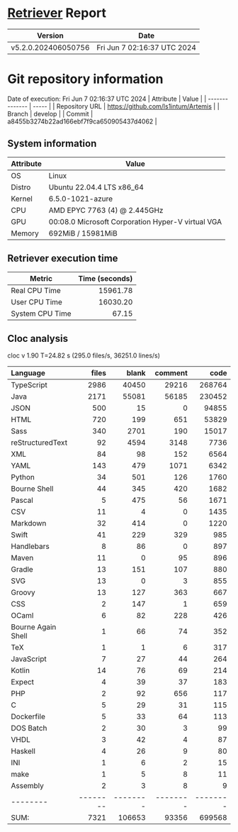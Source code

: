 # [Retriever](https://github.com/PalladioSimulator/Palladio-ReverseEngineering-Retriever) Report
| Version | Date |
| ------- | ---- |
| v5.2.0.202406050756 | Fri Jun  7 02:16:37 UTC 2024 |

# Git repository information
Date of execution: Fri Jun  7 02:16:37 UTC 2024
|    Attribute   | Value |
| -------------- | ----- |
| Repository URL | https://github.com/ls1intum/Artemis |
| Branch         | develop |
| Commit         | a8455b3274b22ad166ebf7f9ca650905437d4062 |


## System information
| Attribute | Value |
| --------- | ----- |
| OS | Linux  |
| Distro | Ubuntu 22.04.4 LTS x86_64  |
| Kernel | 6.5.0-1021-azure  |
| CPU | AMD EPYC 7763 (4) @ 2.445GHz  |
| GPU | 00:08.0 Microsoft Corporation Hyper-V virtual VGA  |
| Memory | 692MiB / 15981MiB  |

## Retriever execution time
| Metric | Time (seconds) |
| --- | ---: |
| Real CPU Time | 15961.78 |
| User CPU Time | 16030.20 |
| System CPU Time | 67.15 |
<!--
Explainations:
- __Real CPU Time__: actual time the command has run (can be less than total time spent in user and system mode for multi-threaded processes)
- __User CPU Time__: time the command has spent running in user mode
- __System CPU Time__: time the command has spent running in system or kernel mode
-->

## Cloc analysis
cloc v 1.90  T=24.82 s (295.0 files/s, 36251.0 lines/s)

Language|files|blank|comment|code
:-------|-------:|-------:|-------:|-------:
TypeScript|2986|40450|29216|268764
Java|2171|55081|56185|230452
JSON|500|15|0|94855
HTML|720|199|651|53829
Sass|340|2701|190|15017
reStructuredText|92|4594|3148|7736
XML|84|98|152|6564
YAML|143|479|1071|6342
Python|34|501|126|1760
Bourne Shell|44|345|420|1682
Pascal|5|475|56|1671
CSV|11|4|0|1435
Markdown|32|414|0|1220
Swift|41|229|329|985
Handlebars|8|86|0|897
Maven|11|0|95|896
Gradle|13|151|107|880
SVG|13|0|3|855
Groovy|13|127|363|667
CSS|2|147|1|659
OCaml|6|82|228|426
Bourne Again Shell|1|66|74|352
TeX|1|1|6|317
JavaScript|7|27|44|264
Kotlin|14|76|69|214
Expect|4|39|37|183
PHP|2|92|656|117
C|5|29|31|115
Dockerfile|5|33|64|113
DOS Batch|2|30|3|99
VHDL|3|42|4|87
Haskell|4|26|9|80
INI|1|6|2|15
make|1|5|8|11
Assembly|2|3|8|9
--------|--------|--------|--------|--------
SUM:|7321|106653|93356|699568
